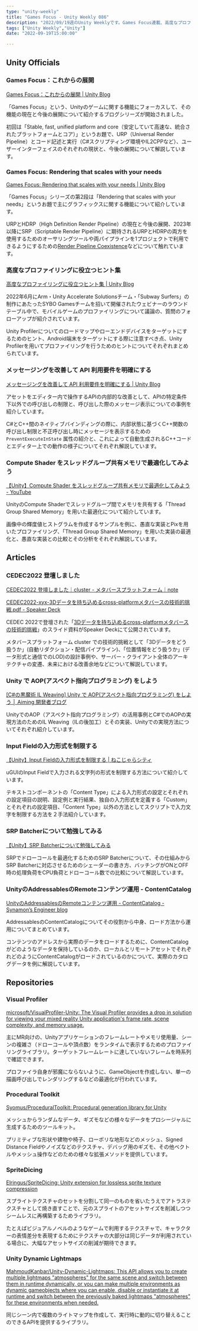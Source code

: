 ```yaml
---
type: "unity-weekly"
title: "Games Focus - Unity Weekly 086"
description: "2022/09/19週のUnity Weeklyです。Games Focus連載、高度なプロファイリングヒント、Thread Group Shared Memoryなどについて取り上げました。"
tags: ["Unity Weekly","Unity"]
date: "2022-09-19T15:00:00"

---
```


## Unity Officials

### Games Focus：これからの展開

[Games Focus：これからの展開 | Unity Blog](https://blog.unity.com/ja/technology/games-focus-whats-next)

「Games Focus」という、Unityのゲームに関する機能にフォーカスして、その機能の現在と今後の展開について紹介するブログシリーズが開始されました。



初回は「Stable, fast, unified platform and core（安定していて高速な、統合されたプラットフォームとコア）」というお題で、URP（Universal Render Pipeline）とコード記述と実行（C#スクリプティング環境やIL2CPPなど）、ユーザーインターフェイスのそれぞれの現状と、今後の展開について解説しています。

### Games Focus: Rendering that scales with your needs

[Games Focus: Rendering that scales with your needs | Unity Blog](https://blog.unity.com/technology/games-focus-rendering-that-scales-with-your-needs)

「Games Focus」シリーズの第2段は「Rendering that scales with your needs」というお題で主にグラフィックスに関する機能について紹介しています。



URPとHDRP（High Definition Render Pipeline）の現在と今後の展開、2023年以降にSRP（Scriptable Render Pipeline）に期待されるURPとHDRPの両方を使用するためのオーサリングツールや両パイプラインを1プロジェクトで利用できるようにするための[Render Pipeline Coexistence](https://portal.productboard.com/unity/1-unity-platform-rendering-visual-effects/c/1841-scriptable-render-pipeline-coexistence)などについて触れています。

### 高度なプロファイリングに役立つヒント集

[高度なプロファイリングに役立つヒント集 | Unity Blog](https://blog.unity.com/ja/technology/pick-up-these-helpful-tips-on-advanced-profiling)

2022年6月にArm・Unity Accelerate Solutionsチーム・「Subway Surfers」の制作にあたったSYBO Gamesチームを招いて開催されたウェビナーのラウンドテーブル中で、モバイルゲームのプロファイリングについて議論の、質問のフォローアップが紹介されています。



Unity Profilerについてのロードマップやローエンドデバイスをターゲットにするためのヒント、Android端末をターゲットにする際に注意すべき点、Unity Profilerを用いてプロファイリングを行うためのヒントについてそれぞれまとめられています。

### メッセージングを改善して API 利用要件を明確にする

[メッセージングを改善して API 利用要件を明確にする | Unity Blog](https://blog.unity.com/ja/technology/clarifying-api-usage-requirements-via-improved-messaging)

アセットをエディター内で操作するAPIの内部的な改善として、APIの特定条件下以外での呼び出しの制限と、呼び出した際のメッセージ表示についての事例を紹介しています。



C#とC++間のネイティブバインディングの際に、内部状態に基づくC++関数の呼び出し制限と不正呼び出し時にメッセージを表示するための `PreventExecuteInState` 属性の紹介と、これによって自動生成されるC++コードとエディター上での動作の様子についてそれぞれ解説しています。

### Compute Shader をスレッドグループ共有メモリで最適化してみよう

[【Unity】Compute Shader をスレッドグループ共有メモリで最適化してみよう - YouTube](https://www.youtube.com/watch?v=qoUfZV682fg)

UnityのCompute Shaderでスレッドグループ間でメモリを共有する「Thread Group Shared Memory」を用いた最適化について紹介しています。



画像中の輝度値ヒストグラムを作成するサンプルを例に、愚直な実装とPixを用いたプロファイリング、「Thread Group Shared Memory」を用いた実装の最適化と、愚直な実装との比較とその分析をそれぞれ解説しています。

## Articles

### CEDEC2022 登壇しました

[CEDEC2022 登壇しました｜cluster - メタバースプラットフォーム｜note](https://note.com/cluster_official/n/n54407a864cd8?magazine_key=m2ad487750b4e)

[CEDEC2022-xyx-3Dデータを持ち込めるcross-platformメタバースの技術的挑戦.pdf - Speaker Deck](https://speakerdeck.com/clustervr/cedec2022-xyx-3ddetawochi-tiip-merucross-platformmetabasunoji-shu-de-tiao-zhan)

CEDEC 2022で登壇された「[3Dデータを持ち込めるcross-platformメタバースの技術的挑戦](https://cedec.cesa.or.jp/2022/session/detail/20)」のスライド資料がSpeaker Deckにて公開されています。



メタバースプラットフォーム cluster での技術的挑戦として「3Dデータをどう扱うか」(自動リダクション・配信パイプライン)、「位置情報をどう扱うか」(データ形式と通信でのLOD)の設計事例や、サーバー・クライアント全体のアーキテクチャの変遷、未来における改善余地などについて解説しています。

### Unity で AOP(アスペクト指向プログラミング) をしよう

[[C#の黒魔術 IL Weaving] Unity で AOP(アスペクト指向プログラミング) をしよう │ Aiming 開発者ブログ](https://developer.aiming-inc.com/programming/aop-and-il-weaving/)

UnityでのAOP（アスペクト指向プログラミング）の活用事例とC#でのAOPの実現方法のためのIL Weaving（ILの後加工）とその実装、Unityでの実現方法についてそれぞれ紹介しています。

### Input Fieldの入力形式を制限する

[【Unity】Input Fieldの入力形式を制限する | ねこじゃらシティ](https://nekojara.city/unity-input-field-content-type)

uGUIのInput Fieldで入力される文字列の形式を制限する方法について紹介しています。



テキストコンポーネントの「Content Type」による入力形式の設定とそれぞれの設定項目の説明、設定例と実行結果、独自の入力形式を定義する「Custom」とそれぞれの設定項目、「Content Type」以外の方法としてスクリプトで入力文字を制限する方法を２手法紹介しています。

### SRP Batcherについて勉強してみる

[【Unity】SRP Batcherについて勉強してみる](https://zenn.dev/r_ngtm/articles/unity-study-srpbatcher)

SRPでドローコールを最適化するためのSRP Batcherについて、その仕組みからSRP Batcherに対応させるためのシェーダーの書き方、バッチングがONとOFF時の処理負荷をCPU負荷とドローコール数での比較について解説しています。

### UnityのAddressablesのRemoteコンテンツ運用 - ContentCatalog

[UnityのAddressablesのRemoteコンテンツ運用 - ContentCatalog - Synamon’s Engineer blog](https://synamon.hatenablog.com/entry/unity_addressables_catalog)

AddressablesのContentCatalogについてその役割から中身、ロード方法から運用についてまとめています。



コンテンツのアドレスから実際のデータをロードするために、ContentCatalogがどのようなデータを保持しているのか、ローカルとリモートアセットでそれぞれどのようにContentCatalogがロードされているのかについて、実際のカタログデータを例に解説しています。

## Repositories

### Visual Profiler

[microsoft/VisualProfiler-Unity: The Visual Profiler provides a drop in solution for viewing your mixed reality Unity application's frame rate, scene complexity, and memory usage.](https://github.com/microsoft/VisualProfiler-Unity)

主にMR向けの、Unityアプリケーションのフレームレートやメモリ使用量、シーンの複雑さ（ドローコールや頂点数）をランタイムで表示するためのプロファイリングライブラリ。ターゲットフレームレートに達していないフレームを時系列で確認できます。



プロファイラ自身が邪魔にならないように、GameObjectを作成しない、単一の描画呼び出しでレンダリングするなどの最適化が行われています。

### Procedural Toolkit

[Syomus/ProceduralToolkit: Procedural generation library for Unity](https://github.com/Syomus/ProceduralToolkit)

メッシュからランダムなデータ、ギズモなどの様々なデータをプロシージャルに生成するためのツールキット。



プリミティブな形状や建物や椅子、ローポリな地形などのメッシュ、Signed Distance Fieldやノイズなどのテクスチャ、デバッグ用のギズモ、その他ベクトルやメッシュ操作などのための様々な拡張メソッドを提供しています。

### SpriteDicing

[Elringus/SpriteDicing: Unity extension for lossless sprite texture compression](https://github.com/Elringus/SpriteDicing)

スプライトテクスチャのセットを分割して同一のものを省いたうえでアトラステクスチャとして焼き直すことで、元のスプライトのアセットサイズを削減しつつシームレスに再構築するためライブラリ。



たとえばビジュアルノベルのようなゲームで利用するテクスチャで、キャラクターの表情差分を表現するためにテクスチャの大部分は同じデータが利用されている場合に、大幅なアセットサイズの削減が期待できます。

### Unity Dynamic Lightmaps

[MahmoudKanbar/Unity-Dynamic-Lightmaps: This API allows you to create multiple lightmaps "atmospheres" for the same scene and switch between them in runtime dynamically, or you can make multiple environments as dynamic gameobjects where you can enable, disable or instantiate it at runtime and switch between the previously baked lightmaps "atmospheres" for these environments when needed.](https://github.com/MahmoudKanbar/Unity-Dynamic-Lightmaps)

同じシーン内で複数のライトマップを作成して、実行時に動的に切り替えることのできるAPIを提供するライブラリ。

